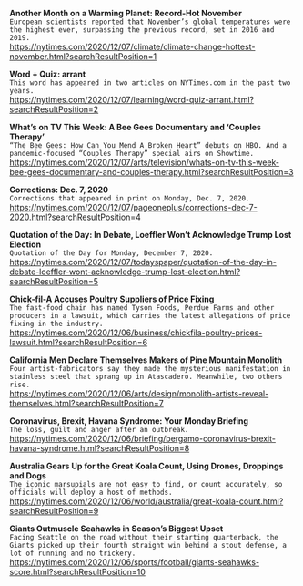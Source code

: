 **Another Month on a Warming Planet: Record-Hot November**\
`European scientists reported that November’s global temperatures were the highest ever, surpassing the previous record, set in 2016 and 2019.`\
https://nytimes.com/2020/12/07/climate/climate-change-hottest-november.html?searchResultPosition=1

**Word + Quiz: arrant**\
`This word has appeared in two articles on NYTimes.com in the past two years.`\
https://nytimes.com/2020/12/07/learning/word-quiz-arrant.html?searchResultPosition=2

**What’s on TV This Week: A Bee Gees Documentary and ‘Couples Therapy’**\
`“The Bee Gees: How Can You Mend A Broken Heart” debuts on HBO. And a pandemic-focused “Couples Therapy” special airs on Showtime.`\
https://nytimes.com/2020/12/07/arts/television/whats-on-tv-this-week-bee-gees-documentary-and-couples-therapy.html?searchResultPosition=3

**Corrections: Dec. 7, 2020**\
`Corrections that appeared in print on Monday, Dec. 7, 2020.`\
https://nytimes.com/2020/12/07/pageoneplus/corrections-dec-7-2020.html?searchResultPosition=4

**Quotation of the Day: In Debate, Loeffler Won’t Acknowledge Trump Lost Election**\
`Quotation of the Day for Monday, December 7, 2020.`\
https://nytimes.com/2020/12/07/todayspaper/quotation-of-the-day-in-debate-loeffler-wont-acknowledge-trump-lost-election.html?searchResultPosition=5

**Chick-fil-A Accuses Poultry Suppliers of Price Fixing**\
`The fast-food chain has named Tyson Foods, Perdue Farms and other producers in a lawsuit, which carries the latest allegations of price fixing in the industry.`\
https://nytimes.com/2020/12/06/business/chickfila-poultry-prices-lawsuit.html?searchResultPosition=6

**California Men Declare Themselves Makers of Pine Mountain Monolith**\
`Four artist-fabricators say they made the mysterious manifestation in stainless steel that sprang up in Atascadero. Meanwhile, two others rise.`\
https://nytimes.com/2020/12/06/arts/design/monolith-artists-reveal-themselves.html?searchResultPosition=7

**Coronavirus, Brexit, Havana Syndrome: Your Monday Briefing**\
`The loss, guilt and anger after an outbreak.`\
https://nytimes.com/2020/12/06/briefing/bergamo-coronavirus-brexit-havana-syndrome.html?searchResultPosition=8

**Australia Gears Up for the Great Koala Count, Using Drones, Droppings and Dogs**\
`The iconic marsupials are not easy to find, or count accurately, so officials will deploy a host of methods.`\
https://nytimes.com/2020/12/06/world/australia/great-koala-count.html?searchResultPosition=9

**Giants Outmuscle Seahawks in Season’s Biggest Upset**\
`Facing Seattle on the road without their starting quarterback, the Giants picked up their fourth straight win behind a stout defense, a lot of running and no trickery.`\
https://nytimes.com/2020/12/06/sports/football/giants-seahawks-score.html?searchResultPosition=10

